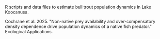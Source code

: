 R scripts and data files to estimate bull trout population dynamics in Lake Koocanusa. 

Cochrane et al. 2025. "Non-native prey availability and over-compensatory density dependence drive population dynamics of a native fish predator." Ecological Applications. 
